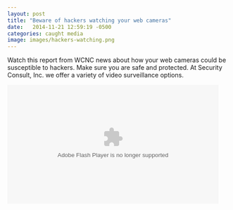```yaml
---
layout: post
title: "Beware of hackers watching your web cameras"
date:   2014-11-21 12:59:19 -0500
categories: caught media
image: images/hackers-watching.png
---
```


Watch this report from WCNC news about how your web cameras could be susceptible to hackers.  Make sure you are safe and protected.  At Security Consult, Inc. we offer a variety of video surveillance options.

<object id="flashObj" width="480" height="270" classid="clsid:D27CDB6E-AE6D-11cf-96B8-444553540000" codebase="http://download.macromedia.com/pub/shockwave/cabs/flash/swflash.cab#version=9,0,47,0"><param name="movie" value="http://c.brightcove.com/services/viewer/federated_f9?isVid=1&isUI=1" /><param name="bgcolor" value="#FFFFFF" /><param name="flashVars" value="videoId=3904279708001&playerID=3563643070001&playerKey=AQ~~,AAADPYWzE1E~,Q6dh25cbhONOCHlHGLBVIvH0OZb5rX54&domain=embed&dynamicStreaming=true" /><param name="base" value="http://admin.brightcove.com" /><param name="seamlesstabbing" value="false" /><param name="allowFullScreen" value="true" /><param name="swLiveConnect" value="true" /><param name="allowScriptAccess" value="always" /><embed src="http://c.brightcove.com/services/viewer/federated_f9?isVid=1&isUI=1" bgcolor="#FFFFFF" flashVars="videoId=3904279708001&playerID=3563643070001&playerKey=AQ~~,AAADPYWzE1E~,Q6dh25cbhONOCHlHGLBVIvH0OZb5rX54&domain=embed&dynamicStreaming=true" base="http://admin.brightcove.com" name="flashObj" width="480" height="270" seamlesstabbing="false" type="application/x-shockwave-flash" allowFullScreen="true" allowScriptAccess="always" swLiveConnect="true" pluginspage="http://www.macromedia.com/shockwave/download/index.cgi?P1_Prod_Version=ShockwaveFlash"></embed></object>
